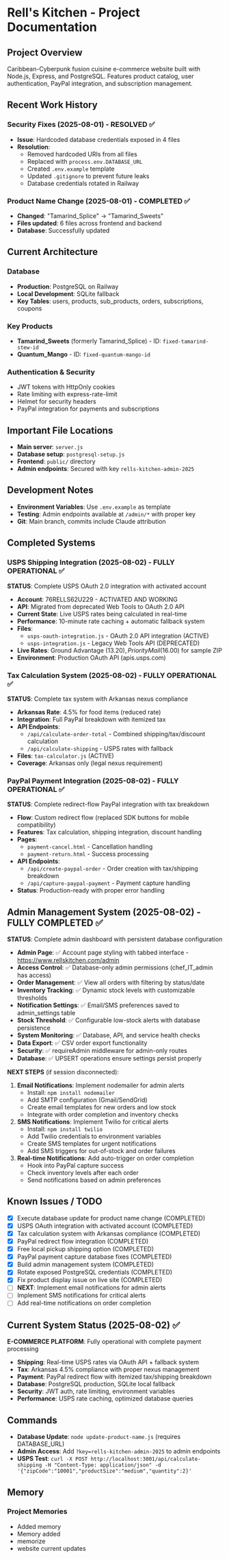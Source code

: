 # Rell's Kitchen - Project Documentation

## Project Overview
Caribbean-Cyberpunk fusion cuisine e-commerce website built with Node.js, Express, and PostgreSQL. Features product catalog, user authentication, PayPal integration, and subscription management.

## Recent Work History

### Security Fixes (2025-08-01) - RESOLVED ✅
- **Issue**: Hardcoded database credentials exposed in 4 files
- **Resolution**: 
  - Removed hardcoded URIs from all files
  - Replaced with `process.env.DATABASE_URL`
  - Created `.env.example` template
  - Updated `.gitignore` to prevent future leaks
  - Database credentials rotated in Railway

### Product Name Change (2025-08-01) - COMPLETED ✅
- **Changed**: "Tamarind_Splice" → "Tamarind_Sweets"
- **Files updated**: 6 files across frontend and backend
- **Database**: Successfully updated

## Current Architecture

### Database
- **Production**: PostgreSQL on Railway
- **Local Development**: SQLite fallback
- **Key Tables**: users, products, sub_products, orders, subscriptions, coupons

### Key Products
- **Tamarind_Sweets** (formerly Tamarind_Splice) - ID: `fixed-tamarind-stew-id`
- **Quantum_Mango** - ID: `fixed-quantum-mango-id`

### Authentication & Security
- JWT tokens with HttpOnly cookies
- Rate limiting with express-rate-limit
- Helmet for security headers
- PayPal integration for payments and subscriptions

## Important File Locations
- **Main server**: `server.js`
- **Database setup**: `postgresql-setup.js`
- **Frontend**: `public/` directory
- **Admin endpoints**: Secured with key `rells-kitchen-admin-2025`

## Development Notes
- **Environment Variables**: Use `.env.example` as template
- **Testing**: Admin endpoints available at `/admin/*` with proper key
- **Git**: Main branch, commits include Claude attribution

## Completed Systems

### USPS Shipping Integration (2025-08-02) - FULLY OPERATIONAL ✅
**STATUS**: Complete USPS OAuth 2.0 integration with activated account
- **Account**: 76RELLS62U229 - ACTIVATED AND WORKING
- **API**: Migrated from deprecated Web Tools to OAuth 2.0 API
- **Current State**: Live USPS rates being calculated in real-time
- **Performance**: 10-minute rate caching + automatic fallback system
- **Files**:
  - `usps-oauth-integration.js` - OAuth 2.0 API integration (ACTIVE)
  - `usps-integration.js` - Legacy Web Tools API (DEPRECATED)
- **Live Rates**: Ground Advantage ($13.20), Priority Mail ($16.00) for sample ZIP
- **Environment**: Production OAuth API (apis.usps.com)

### Tax Calculation System (2025-08-02) - FULLY OPERATIONAL ✅
**STATUS**: Complete tax system with Arkansas nexus compliance
- **Arkansas Rate**: 4.5% for food items (reduced rate)
- **Integration**: Full PayPal breakdown with itemized tax
- **API Endpoints**:
  - `/api/calculate-order-total` - Combined shipping/tax/discount calculation
  - `/api/calculate-shipping` - USPS rates with fallback
- **Files**: `tax-calculator.js` (ACTIVE)
- **Coverage**: Arkansas only (legal nexus requirement)

### PayPal Payment Integration (2025-08-02) - FULLY OPERATIONAL ✅
**STATUS**: Complete redirect-flow PayPal integration with tax breakdown
- **Flow**: Custom redirect flow (replaced SDK buttons for mobile compatibility)
- **Features**: Tax calculation, shipping integration, discount handling
- **Pages**: 
  - `payment-cancel.html` - Cancellation handling
  - `payment-return.html` - Success processing
- **API Endpoints**:
  - `/api/create-paypal-order` - Order creation with tax/shipping breakdown
  - `/api/capture-paypal-payment` - Payment capture handling
- **Status**: Production-ready with proper error handling

## Admin Management System (2025-08-02) - FULLY COMPLETED ✅
**STATUS**: Complete admin dashboard with persistent database configuration
- **Admin Page**: ✅ Account page styling with tabbed interface - https://www.rellskitchen.com/admin
- **Access Control**: ✅ Database-only admin permissions (chef_IT_admin has access)
- **Order Management**: ✅ View all orders with filtering by status/date  
- **Inventory Tracking**: ✅ Dynamic stock levels with customizable thresholds
- **Notification Settings**: ✅ Email/SMS preferences saved to admin_settings table
- **Stock Threshold**: ✅ Configurable low-stock alerts with database persistence
- **System Monitoring**: ✅ Database, API, and service health checks
- **Data Export**: ✅ CSV order export functionality
- **Security**: ✅ requireAdmin middleware for admin-only routes
- **Database**: ✅ UPSERT operations ensure settings persist properly

**NEXT STEPS** (if session disconnected):
1. **Email Notifications**: Implement nodemailer for admin alerts
   - Install: `npm install nodemailer`
   - Add SMTP configuration (Gmail/SendGrid)
   - Create email templates for new orders and low stock
   - Integrate with order completion and inventory checks
2. **SMS Notifications**: Implement Twilio for critical alerts
   - Install: `npm install twilio`
   - Add Twilio credentials to environment variables
   - Create SMS templates for urgent notifications
   - Add SMS triggers for out-of-stock and order failures
3. **Real-time Notifications**: Add auto-trigger on order completion
   - Hook into PayPal capture success
   - Check inventory levels after each order
   - Send notifications based on admin preferences

## Known Issues / TODO
- [x] Execute database update for product name change (COMPLETED)
- [x] USPS OAuth integration with activated account (COMPLETED)
- [x] Tax calculation system with Arkansas compliance (COMPLETED)  
- [x] PayPal redirect flow integration (COMPLETED)
- [x] Free local pickup shipping option (COMPLETED)
- [x] PayPal payment capture database fixes (COMPLETED)
- [x] Build admin management system (COMPLETED)
- [x] Rotate exposed PostgreSQL credentials (COMPLETED)
- [x] Fix product display issue on live site (COMPLETED)
- [ ] **NEXT**: Implement email notifications for admin alerts
- [ ] Implement SMS notifications for critical alerts
- [ ] Add real-time notifications on order completion

## Current System Status (2025-08-02) ✅
**E-COMMERCE PLATFORM**: Fully operational with complete payment processing
- **Shipping**: Real-time USPS rates via OAuth API + fallback system
- **Tax**: Arkansas 4.5% compliance with proper nexus management
- **Payment**: PayPal redirect flow with itemized tax/shipping breakdown
- **Database**: PostgreSQL production, SQLite local fallback
- **Security**: JWT auth, rate limiting, environment variables
- **Performance**: USPS rate caching, optimized database queries

## Commands
- **Database Update**: `node update-product-name.js` (requires DATABASE_URL)
- **Admin Access**: Add `?key=rells-kitchen-admin-2025` to admin endpoints
- **USPS Test**: `curl -X POST http://localhost:3001/api/calculate-shipping -H "Content-Type: application/json" -d '{"zipCode":"10001","productSize":"medium","quantity":2}'`

## Memory

### Project Memories
- Added memory
- Memory added
- memorize
- website current updates